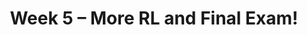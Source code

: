 ---
    title: Week 5 – More RL and Final Exam!
    weekNumber: 5
    days:
      - date: 2023-7-31
        events:
          "**LEC 15**{: .label .label-lecture } [Markov Decision Processes](https://canvas.ucsd.edu/courses/47968/files/folder/Lecture%20Slides?preview=10197772)":
            "[🎥](https://podcast.ucsd.edu/watch/s123/cse150a_a00/16)"
      - date: 2023-8-1
        events:
          "**LEC 16**{: .label .label-lecture } [Q-Learning](https://canvas.ucsd.edu/courses/47968/files/folder/Lecture%20Slides?preview=10197760)":
            "[🎥](https://podcast.ucsd.edu/watch/s123/cse150a_a00/17)"
          "**QUIZ 5**{: .label .label-disc } **Quiz 5**":
      - date: 2023-8-2
        events:
          "**LEC 17**{: .label .label-lecture } Reviews":
            "[🎥](https://podcast.ucsd.edu/watch/s123/cse150a_a00/18)"

      - date: 2023-8-3
        events:
          "**Final**{: .label .label-exam } **Final Exam!**":
          "**Refl 5**{: .label .label-reflect } [Reflection 5 due](https://canvas.ucsd.edu/courses/47968/assignments/659981)":
      - date: 2023-8-4
        events:
          "**HW 5**{: .label .label-hw } [HW 5 due](https://canvas.ucsd.edu/courses/47968/assignments/659977)":      
---